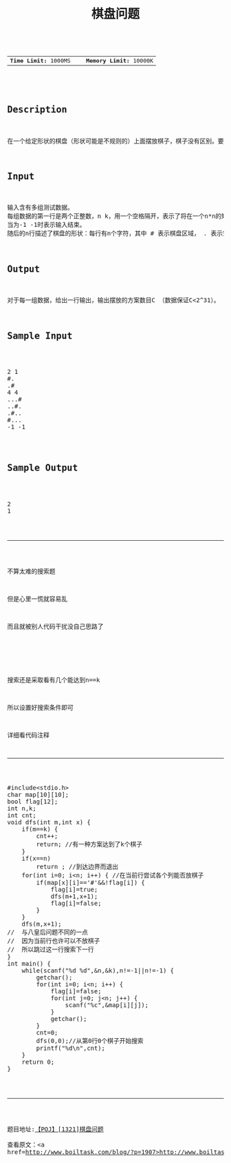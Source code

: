 <pre><h1 class="ptt" lang="en-US" style="text-align: center;">棋盘问题</h1>

<div class="plm">
<table align="center">
<tbody>
<tr>
<td><b>Time Limit:</b> 1000MS</td>
<td width="10px"></td>
<td><b>Memory Limit:</b> 10000K</td>
</tr>
</tbody>
</table>
</div>

<h2 class="pst">Description</h2>

<div class="ptx" lang="en-US">在一个给定形状的棋盘（形状可能是不规则的）上面摆放棋子，棋子没有区别。要求摆放时任意的两个棋子不能放在棋盘中的同一行或者同一列，请编程求解对于给定形状和大小的棋盘，摆放k个棋子的所有可行的摆放方案C。</div>

<h2 class="pst">Input</h2>

<div class="ptx" lang="en-US">输入含有多组测试数据。
每组数据的第一行是两个正整数，n k，用一个空格隔开，表示了将在一个n*n的矩阵内描述棋盘，以及摆放棋子的数目。 n &lt;= 8 , k &lt;= n
当为-1 -1时表示输入结束。
随后的n行描述了棋盘的形状：每行有n个字符，其中 # 表示棋盘区域， . 表示空白区域（数据保证不出现多余的空白行或者空白列）。</div>

<h2 class="pst">Output</h2>

<div class="ptx" lang="en-US">对于每一组数据，给出一行输出，输出摆放的方案数目C （数据保证C&lt;2^31）。</div>

<h2 class="pst">Sample Input</h2>

<pre class="sio">2 1
#.
.#
4 4
...#
..#.
.#..
#...
-1 -1
</pre>

<h2 class="pst">Sample Output</h2>

<pre class="sio">2
1</pre>

<hr />

不算太难的搜索题

但是心里一慌就容易乱

而且就被别人代码干扰没自己思路了

&nbsp;

搜索还是采取看有几个能达到n==k

所以设置好搜索条件即可

详细看代码注释

<hr />

<pre class="lang:c++ decode:true ">#include&lt;stdio.h&gt;
char map[10][10];
bool flag[12];
int n,k;
int cnt;
void dfs(int m,int x) {
    if(m==k) {
        cnt++;
        return; //有一种方案达到了k个棋子 
    }
    if(x==n)
        return ; //到达边界而退出 
    for(int i=0; i&lt;n; i++) { //在当前行尝试各个列能否放棋子 
        if(map[x][i]=='#'&amp;&amp;!flag[i]) {
            flag[i]=true;
            dfs(m+1,x+1);
            flag[i]=false;
        }
    }
    dfs(m,x+1); 
//  与八皇后问题不同的一点
//  因为当前行也许可以不放棋子
//  所以跳过这一行搜索下一行 
}
int main() {
    while(scanf("%d %d",&amp;n,&amp;k),n!=-1||n!=-1) {
        getchar();
        for(int i=0; i&lt;n; i++) {
            flag[i]=false;
            for(int j=0; j&lt;n; j++) {
                scanf("%c",&amp;map[i][j]);
            }
            getchar();
        }
        cnt=0;
        dfs(0,0);//从第0行0个棋子开始搜索 
        printf("%d\n",cnt);
    }
    return 0;
}</pre>

<hr />

题目地址:<a href="http://poj.org/problem?id=1321">【POJ】[1321]棋盘问题</a><br/><br/>查看原文：<a href=http://www.boiltask.com/blog/?p=1907>http://www.boiltask.com/blog/?p=1907</a></pre>